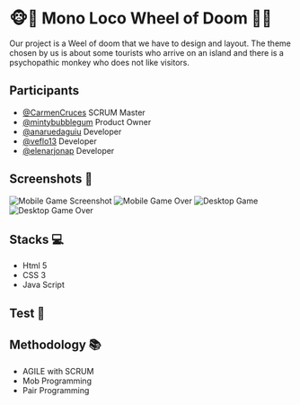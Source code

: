 # 🐵🌴 Mono Loco Wheel of Doom 🌴🐵

Our project is a Weel of doom that we have to design and layout. The theme chosen by us is about some tourists who arrive on an island and there is a psychopathic monkey who does not like visitors.


## Participants

- [@CarmenCruces](https://github.com/CarmenCruces) SCRUM Master
- [@mintybubblegum](https://github.com/mintybubblegum) Product Owner
- [@anaruedaguiu](https://github.com/anaruedaguiu) Developer
- [@veflo13](https://github.com/veflo13) Developer
- [@elenarjonap](https://github.com/elenarjonap) Developer

## Screenshots 📸

![Mobile Game Screenshot](file:///C:/Users/Usuario/Documents/formaciones-factoria-5/projects/project-3/figma-mobile-game.PNG)
![Mobile Game Over](file:///C:/Users/Usuario/Documents/formaciones-factoria-5/projects/project-3/figma-mobile-gameover.PNG)
![Desktop Game](file:///C:/Users/Usuario/Documents/formaciones-factoria-5/projects/project-3/figma-desktop-game.PNG)
![Desktop Game Over](file:///C:/Users/Usuario/Documents/formaciones-factoria-5/projects/project-3/figma-desktop-gameover.PNG)

## Stacks 💻

- Html 5
- CSS 3
- Java Script

## Test 🧪

## Methodology 📚

- AGILE with SCRUM
- Mob Programming
- Pair Programming

